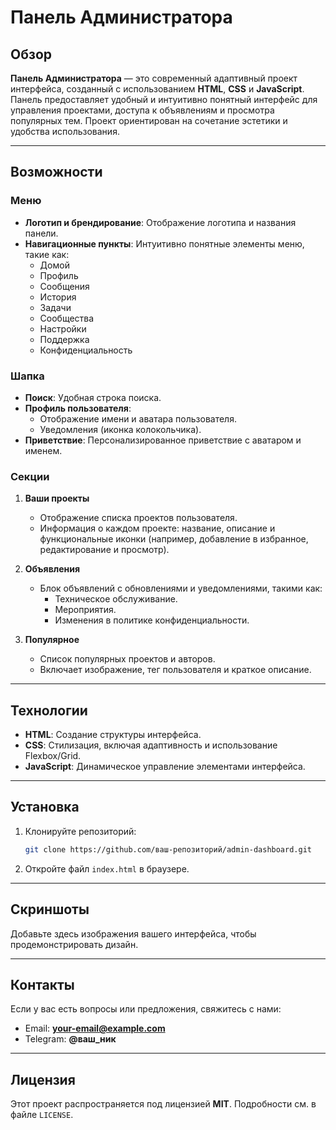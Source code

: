 # Панель Администратора

## Обзор

**Панель Администратора** — это современный адаптивный проект интерфейса, созданный с использованием **HTML**, **CSS** и **JavaScript**. Панель предоставляет удобный и интуитивно понятный интерфейс для управления проектами, доступа к объявлениям и просмотра популярных тем. Проект ориентирован на сочетание эстетики и удобства использования.

---

## Возможности

### Меню
- **Логотип и брендирование**: Отображение логотипа и названия панели.
- **Навигационные пункты**: Интуитивно понятные элементы меню, такие как:
  - Домой
  - Профиль
  - Сообщения
  - История
  - Задачи
  - Сообщества
  - Настройки
  - Поддержка
  - Конфиденциальность

### Шапка
- **Поиск**: Удобная строка поиска.
- **Профиль пользователя**: 
  - Отображение имени и аватара пользователя.
  - Уведомления (иконка колокольчика).
- **Приветствие**: Персонализированное приветствие с аватаром и именем.

### Секции
1. **Ваши проекты**
   - Отображение списка проектов пользователя.
   - Информация о каждом проекте: название, описание и функциональные иконки (например, добавление в избранное, редактирование и просмотр).
   
2. **Объявления**
   - Блок объявлений с обновлениями и уведомлениями, такими как:
     - Техническое обслуживание.
     - Мероприятия.
     - Изменения в политике конфиденциальности.

3. **Популярное**
   - Список популярных проектов и авторов.
   - Включает изображение, тег пользователя и краткое описание.

---

## Технологии

- **HTML**: Создание структуры интерфейса.
- **CSS**: Стилизация, включая адаптивность и использование Flexbox/Grid.
- **JavaScript**: Динамическое управление элементами интерфейса.

---

## Установка

1. Клонируйте репозиторий:
   ```bash
   git clone https://github.com/ваш-репозиторий/admin-dashboard.git
   ```
2. Откройте файл `index.html` в браузере.

---

## Скриншоты

Добавьте здесь изображения вашего интерфейса, чтобы продемонстрировать дизайн.

---

## Контакты

Если у вас есть вопросы или предложения, свяжитесь с нами:

- Email: **your-email@example.com**
- Telegram: **@ваш_ник**

---

## Лицензия

Этот проект распространяется под лицензией **MIT**. Подробности см. в файле `LICENSE`.